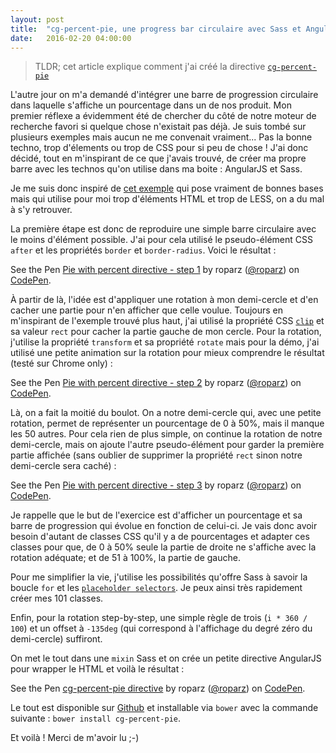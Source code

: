 ```yaml
---
layout: post
title:  "cg-percent-pie, une progress bar circulaire avec Sass et AngularJS"
date:   2016-02-20 04:00:00
---
```


> TLDR; cet article explique comment j'ai créé la directive [`cg-percent-pie`](http://codepen.io/roparz/pen/OMrbLZ)

L'autre jour on m'a demandé d'intégrer une barre de progression circulaire dans laquelle s'affiche
un pourcentage dans un de nos produit. Mon premier réflexe a évidemment été de chercher du côté de
notre moteur de recherche favori si quelque chose n'existait pas déjà. Je suis tombé sur plusieurs
exemples mais aucun ne me convenait vraiment... Pas la bonne techno, trop d'élements ou trop de CSS
pour si peu de chose !<!--break--> J'ai donc décidé, tout en m'inspirant de ce que j'avais trouvé,
de créer ma propre barre avec les technos qu'on utilise dans ma boite : AngularJS et Sass.

Je me suis donc inspiré de [cet exemple](http://codepen.io/jo-asakura/pen/stFHi) qui pose vraiment
de bonnes bases mais qui utilise pour moi trop d'éléments HTML et trop de LESS, on a du mal à s'y
retrouver.

La première étape est donc de reproduire une simple barre circulaire avec le moins d'élément
possible. J'ai pour cela utilisé le pseudo-élément CSS `after` et les propriétés `border` et
`border-radius`. Voici le résultat :

<p data-height="164" data-theme-id="17274" data-slug-hash="EPryLE" data-default-tab="result" data-user="roparz" class='codepen'>See the Pen <a href='http://codepen.io/roparz/pen/EPryLE/'>Pie with percent directive - step 1</a> by roparz (<a href='http://codepen.io/roparz'>@roparz</a>) on <a href='http://codepen.io'>CodePen</a>.</p>
<script async src="//assets.codepen.io/assets/embed/ei.js"></script>

À partir de là, l'idée est d'appliquer une rotation à mon demi-cercle et d'en cacher une partie
pour n'en afficher que celle voulue. Toujours en m'inspirant de l'exemple trouvé plus haut,
j'ai utilisé la propriété CSS [`clip`](https://developer.mozilla.org/en/docs/Web/CSS/clip) et
sa valeur `rect` pour cacher la partie gauche de mon cercle. Pour la rotation, j'utilise la
propriété `transform` et sa propriété `rotate` mais pour la démo, j'ai utilisé une petite animation
sur la rotation pour mieux comprendre le résultat (testé sur Chrome only) :

<p data-height="164" data-theme-id="17274" data-slug-hash="gPEVbN" data-default-tab="result" data-user="roparz" class='codepen'>See the Pen <a href='http://codepen.io/roparz/pen/gPEVbN/'>Pie with percent directive - step 2</a> by roparz (<a href='http://codepen.io/roparz'>@roparz</a>) on <a href='http://codepen.io'>CodePen</a>.</p>
<script async src="//assets.codepen.io/assets/embed/ei.js"></script>

Là, on a fait la moitié du boulot. On a notre demi-cercle qui, avec une petite rotation, permet
de représenter un pourcentage de 0 à 50%, mais il manque les 50 autres. Pour cela rien de plus
simple, on continue la rotation de notre demi-cercle, mais on ajoute l'autre pseudo-élément pour garder
la première partie affichée (sans oublier de supprimer la propriété `rect` sinon notre demi-cercle
sera caché) :

<p data-height="164" data-theme-id="17274" data-slug-hash="zrQbar" data-default-tab="result" data-user="roparz" class='codepen'>See the Pen <a href='http://codepen.io/roparz/pen/zrQbar/'>Pie with percent directive - step 3</a> by roparz (<a href='http://codepen.io/roparz'>@roparz</a>) on <a href='http://codepen.io'>CodePen</a>.</p>
<script async src="//assets.codepen.io/assets/embed/ei.js"></script>

Je rappelle que le but de l'exercice est d'afficher un pourcentage et sa barre de progression
qui évolue en fonction de celui-ci. Je vais donc avoir besoin d'autant de classes CSS qu'il y a de
pourcentages et adapter ces classes pour que, de 0 à 50% seule la partie de droite ne s'affiche
avec la rotation adéquate; et de 51 à 100%, la partie de gauche.

Pour me simplifier la vie, j'utilise les possibilités qu'offre Sass à savoir la boucle `for` et les
[`placeholder selectors`](http://sass-lang.com/documentation/file.SASS_REFERENCE.html#placeholders).
Je peux ainsi très rapidement créer mes 101 classes.

Enfin, pour la rotation step-by-step, une simple règle de trois (`i * 360 / 100`) et un offset à
`-135deg` (qui correspond à l'affichage du degré zéro du demi-cercle) suffiront.

On met le tout dans une `mixin` Sass et on crée un petite directive AngularJS pour wrapper le HTML
et voilà le résultat :

<p data-height="268" data-theme-id="17274" data-slug-hash="OMrbLZ" data-default-tab="result" data-user="roparz" class='codepen'>See the Pen <a href='http://codepen.io/roparz/pen/OMrbLZ/'>cg-percent-pie directive</a> by roparz (<a href='http://codepen.io/roparz'>@roparz</a>) on <a href='http://codepen.io'>CodePen</a>.</p>
<script async src="//assets.codepen.io/assets/embed/ei.js"></script>

Le tout est disponible sur [Github](https://github.com/roparz/cg-percent-pie) et installable
via `bower` avec la commande suivante : `bower install cg-percent-pie`.

Et voilà ! Merci de m'avoir lu ;-)
